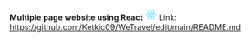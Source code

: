 **Multiple page website using React** <img src="public/logo192.png" height="20" width="20">
Link: https://github.com/Ketkic09/WeTravel/edit/main/README.md
